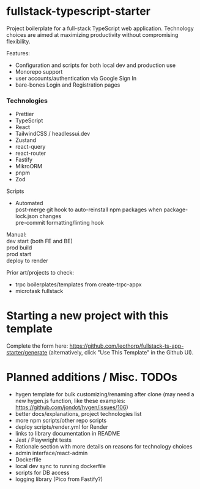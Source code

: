 # fullstack-typescript-starter

Project boilerplate for a full-stack TypeScript web application. Technology choices are aimed at maximizing productivity without compromising flexibility.

Features:

*   Configuration and scripts for both local dev and production use
*   Monorepo support
*   user accounts/authentication via Google Sign In
*   bare-bones Login and Registration pages

### Technologies

*   Prettier
*   TypeScript
*   React
*   TailwindCSS / headlessui.dev
*   Zustand
*   react-query
*   react-router
*   Fastify
*   MikroORM
*   pnpm
*   Zod

Scripts

*     
    Automated  
    post-merge git hook to auto-reinstall npm packages when package-lock.json changes  
    pre-commit formatting/linting hook

Manual:  
dev start (both FE and BE)  
prod build  
prod start  
deploy to render

Prior art/projects to check:

*   trpc boilerplates/templates from create-trpc-appx
*   microtask fullstack

# Starting a new project with this template

Complete the form here: https://github.com/leothorp/fullstack-ts-app-starter/generate (alternatively, click "Use This Template" in the Github UI).

# Planned additions / Misc. TODOs

*   hygen template for bulk customizing/renaming after clone (may need a new hygen.js function, like these examples: https://github.com/jondot/hygen/issues/106)
*   better docs/explanations, project technologies list
*   more npm scripts/other repo scripts
*   deploy scripts/render.yml for Render
*   links to library documentation in README
*   Jest / Playwright tests
*   Rationale section with more details on reasons for technology choices
*   admin interface/react-admin
*   Dockerfile
*   local dev sync to running dockerfile
*   scripts for DB access
*   logging library (Pico from Fastify?)
